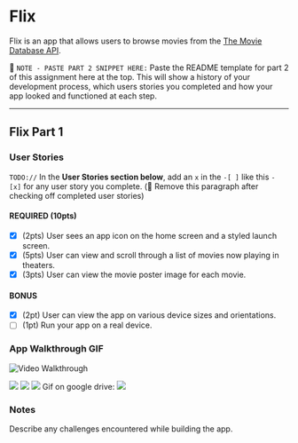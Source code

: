 # Flix

Flix is an app that allows users to browse movies from the [The Movie Database API](http://docs.themoviedb.apiary.io/#).

📝 `NOTE - PASTE PART 2 SNIPPET HERE:` Paste the README template for part 2 of this assignment here at the top. This will show a history of your development process, which users stories you completed and how your app looked and functioned at each step.

---

## Flix Part 1

### User Stories
`TODO://` In the **User Stories section below**, add an `x` in the `-[ ]` like this `- [x]` for any user story you complete. (🚫 Remove this paragraph after checking off completed user stories)

#### REQUIRED (10pts)
- [x] (2pts) User sees an app icon on the home screen and a styled launch screen.
- [x] (5pts) User can view and scroll through a list of movies now playing in theaters.
- [x] (3pts) User can view the movie poster image for each movie.

#### BONUS
- [x] (2pt) User can view the app on various device sizes and orientations.
- [ ] (1pt) Run your app on a real device.

### App Walkthrough GIF

<img src='https://media.giphy.com/media/pm45UkGR8agzzN4KVA/giphy.gif' title='Video Walkthrough' width='' alt='Video Walkthrough' />

![](https://i.imgur.com/7hu7Ghz.gif)
![](https://media.giphy.com/media/pm45UkGR8agzzN4KVA/giphy.gif)
![](https://drive.google.com/file/d/1pDDI71Jb8MQV_FwO47BcR7xaLgKJzo23/view?usp=sharing)
Gif on google drive: 
![](https://drive.google.com/file/d/132i04c7WYikZpc29VNCzN-pip5FtpN5R/view?usp=sharing)


### Notes
Describe any challenges encountered while building the app.
